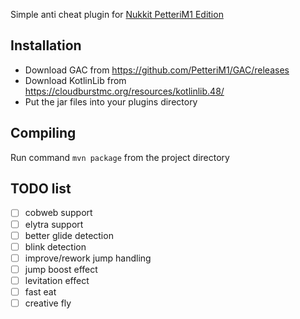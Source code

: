 Simple anti cheat plugin for [Nukkit PetteriM1 Edition](https://github.com/PetteriM1/NukkitPetteriM1Edition)

Installation
--------------
- Download GAC from https://github.com/PetteriM1/GAC/releases
- Download KotlinLib from https://cloudburstmc.org/resources/kotlinlib.48/
- Put the jar files into your plugins directory

Compiling
--------------
Run command
``mvn package``
from the project directory

TODO list
--------------
- [ ] cobweb support
- [ ] elytra support
- [ ] better glide detection
- [ ] blink detection
- [ ] improve/rework jump handling
- [ ] jump boost effect
- [ ] levitation effect
- [ ] fast eat
- [ ] creative fly